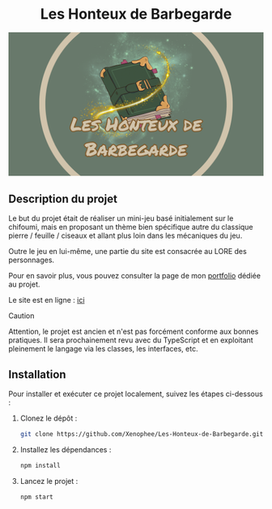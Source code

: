 
<h1 align="center">Les Honteux de Barbegarde</h1>

<img src="/preview.png" alt="Illustration du projet">


## Description du projet

Le but du projet était de réaliser un mini-jeu basé initialement sur le chifoumi, mais en proposant un thème bien spécifique autre du classique pierre / feuille / ciseaux et allant plus loin dans les mécaniques du jeu.

Outre le jeu en lui-même, une partie du site est consacrée au LORE des personnages.

Pour en savoir plus, vous pouvez consulter la page de mon [portfolio](https://perrine-dassonville.dev/portfolio/projet/les-honteux-de-barbegarde) dédiée au projet.

Le site est en ligne : [ici](https://les-honteux-de-barbegarde.vercel.app)

> [!CAUTION]
> Attention, le projet est ancien et n'est pas forcément conforme aux bonnes pratiques. Il sera prochainement revu avec du TypeScript et en exploitant pleinement le langage via les classes, les interfaces, etc.


## Installation

Pour installer et exécuter ce projet localement, suivez les étapes ci-dessous :

1. Clonez le dépôt :
    ```bash
    git clone https://github.com/Xenophee/Les-Honteux-de-Barbegarde.git
    ```

2. Installez les dépendances :
    ```bash
    npm install
    ```

3. Lancez le projet :
    ```bash
    npm start
    ```